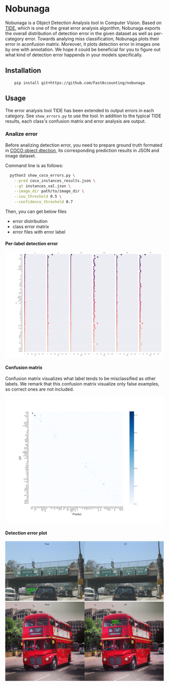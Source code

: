 # Nobunaga
Nobunaga is a Object Detection Analysis tool in Computer Vision.
Based on [TIDE](https://www.ecva.net/papers/eccv_2020/papers_ECCV/papers/123480562.pdf), which is one of the great error analysis algorithm,
Nobunaga exports the overall distribution of detection error in the given dataset as well as per-category error.
Towards analying miss classification, Nobunaga plots their error in aconfusion matrix.
Moreover, it plots detection error in images one by one with annotation.
We hope it could be beneficial for you to figure out what kind of detection error happends in your models specifically.

## Installation
```shell
    pip install git+https://github.com/FastAccounting/nobunaga
```

## Usage
The error analysis tool TIDE has been extended to output errors in each category.
See `show_errors.py` to use the tool.
In addition to the typical TIDE results, each class's confusion matrix and error analysis are output.

### Analize error
Before analizing detection error, 
you need to prepare ground truth formated in [COCO object dtection](https://cocodataset.org/#home), its corresponding prediction results in JSON and image dataset.

Command line is as follows:
```bash
  python3 show_coco_errors.py \
    --pred coco_instances_results.json \
    --gt instances_val.json \
    --image_dir path/to/image_dir \
    --iou_threshold 0.5 \
    --confidence_threshold 0.7
```

Then, you can get below files
- error distribution
- class error matrix
- error files with error label


#### Per-label detection error
![Per-label information](examples/per_class_info.png)

#### Confusion matrix
Confusion matrix visualizes what label tends to be misclassified as other labels.
We remark that this confusion matrix visualize only false examples, so correct ones are not included.

![Confusion Matrix](examples/coco_result.png)

#### Detection error plot
![Background detection error example](examples/000000001532_Bkg_1.jpg)
![Miss detection error example](examples/000000001584_Miss_3.jpg)
